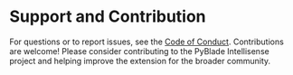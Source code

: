 # Support and Contribution

For questions or to report issues, see the [Code of Conduct](/CODE_OF_CONDUCT). Contributions are welcome! Please consider contributing to the PyBlade Intellisense project and helping improve the extension for the broader community.
